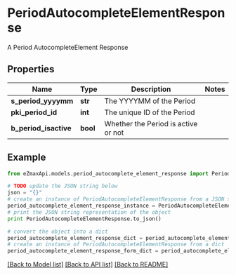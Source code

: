 # PeriodAutocompleteElementResponse

A Period AutocompleteElement Response

## Properties

Name | Type | Description | Notes
------------ | ------------- | ------------- | -------------
**s_period_yyyymm** | **str** | The YYYYMM of the Period | 
**pki_period_id** | **int** | The unique ID of the Period | 
**b_period_isactive** | **bool** | Whether the Period is active or not | 

## Example

```python
from eZmaxApi.models.period_autocomplete_element_response import PeriodAutocompleteElementResponse

# TODO update the JSON string below
json = "{}"
# create an instance of PeriodAutocompleteElementResponse from a JSON string
period_autocomplete_element_response_instance = PeriodAutocompleteElementResponse.from_json(json)
# print the JSON string representation of the object
print PeriodAutocompleteElementResponse.to_json()

# convert the object into a dict
period_autocomplete_element_response_dict = period_autocomplete_element_response_instance.to_dict()
# create an instance of PeriodAutocompleteElementResponse from a dict
period_autocomplete_element_response_form_dict = period_autocomplete_element_response.from_dict(period_autocomplete_element_response_dict)
```
[[Back to Model list]](../README.md#documentation-for-models) [[Back to API list]](../README.md#documentation-for-api-endpoints) [[Back to README]](../README.md)


